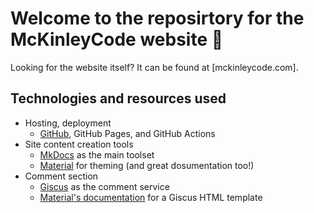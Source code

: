 # Welcome to the reposirtory for the McKinleyCode website 👋

Looking for the website itself? It can be found at [mckinleycode.com].

## Technologies and resources used

- Hosting, deployment
  - [GitHub](github.com), GitHub Pages, and GitHub Actions
- Site content creation tools
  - [MkDocs](https://www.mkdocs.org/) as the main toolset
  - [Material](https://squidfunk.github.io/mkdocs-material) for theming (and great dosumentation too!)
- Comment section
  - [Giscus](https://github.com/giscus/giscus) as the comment service
  - [Material's documentation](https://squidfunk.github.io/mkdocs-material/setup/adding-a-comment-system/) for a Giscus HTML template